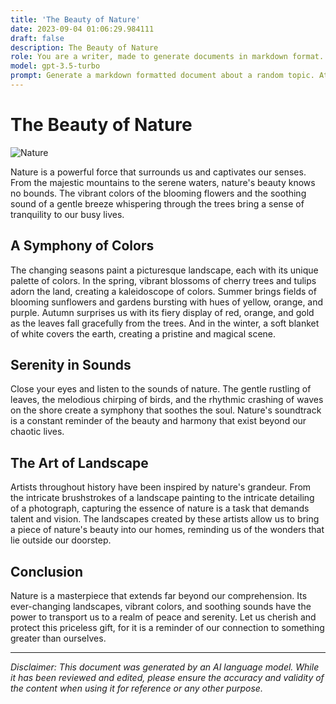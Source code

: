 ```yaml
---
title: 'The Beauty of Nature'
date: 2023-09-04 01:06:29.984111
draft: false
description: The Beauty of Nature
role: You are a writer, made to generate documents in markdown format. It is very important that all of the documents you generate are in valid markdown format.
model: gpt-3.5-turbo
prompt: Generate a markdown formatted document about a random topic. At the bottom, include a disclaimer explaining that the document was generated by you. The first line of the document should be the title. Make sure that the entire document is in proper markdown format, using a mix of various tags to make the document visually appealing.
---
```


# The Beauty of Nature

![Nature](https://example.com/images/nature.jpg)

Nature is a powerful force that surrounds us and captivates our senses. From the majestic mountains to the serene waters, nature's beauty knows no bounds. The vibrant colors of the blooming flowers and the soothing sound of a gentle breeze whispering through the trees bring a sense of tranquility to our busy lives.

## A Symphony of Colors

The changing seasons paint a picturesque landscape, each with its unique palette of colors. In the spring, vibrant blossoms of cherry trees and tulips adorn the land, creating a kaleidoscope of colors. Summer brings fields of blooming sunflowers and gardens bursting with hues of yellow, orange, and purple. Autumn surprises us with its fiery display of red, orange, and gold as the leaves fall gracefully from the trees. And in the winter, a soft blanket of white covers the earth, creating a pristine and magical scene.

## Serenity in Sounds

Close your eyes and listen to the sounds of nature. The gentle rustling of leaves, the melodious chirping of birds, and the rhythmic crashing of waves on the shore create a symphony that soothes the soul. Nature's soundtrack is a constant reminder of the beauty and harmony that exist beyond our chaotic lives.

## The Art of Landscape

Artists throughout history have been inspired by nature's grandeur. From the intricate brushstrokes of a landscape painting to the intricate detailing of a photograph, capturing the essence of nature is a task that demands talent and vision. The landscapes created by these artists allow us to bring a piece of nature's beauty into our homes, reminding us of the wonders that lie outside our doorstep.

## Conclusion

Nature is a masterpiece that extends far beyond our comprehension. Its ever-changing landscapes, vibrant colors, and soothing sounds have the power to transport us to a realm of peace and serenity. Let us cherish and protect this priceless gift, for it is a reminder of our connection to something greater than ourselves.

---

*Disclaimer: This document was generated by an AI language model. While it has been reviewed and edited, please ensure the accuracy and validity of the content when using it for reference or any other purpose.*